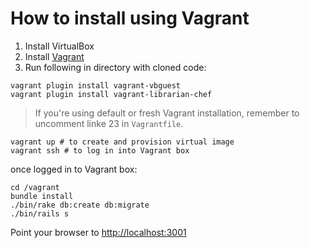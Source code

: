 # How to install using Vagrant
1. Install VirtualBox
2. Install [Vagrant](https://www.vagrantup.com/)
3. Run following in directory with cloned code:

```
vagrant plugin install vagrant-vbguest
vagrant plugin install vagrant-librarian-chef
```

> If you're using default or fresh Vagrant installation, remember to uncomment linke 23 in `Vagrantfile`.

```
vagrant up # to create and provision virtual image
vagrant ssh # to log in into Vagrant box
```
once logged in to Vagrant box:

```
cd /vagrant
bundle install
./bin/rake db:create db:migrate
./bin/rails s
```

Point your browser to [http://localhost:3001](http://localhost:3001)

